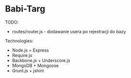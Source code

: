 Babi-Targ
=========
TODO:
* routes/router.js - dodawanie usera po rejestracji do bazy

Technologies:
* Node.js + Express
* Require.js
* Backbone.js + Underscore.js
* MongoDB + Mongoose
* Grunt.js + jshint